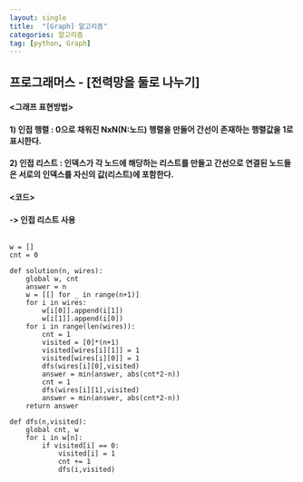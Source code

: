 ```yaml
---
layout: single
title:  "[Graph] 알고리즘"
categories: 알고리즘
tag: [python, Graph]
---
```


## 프로그래머스 - [전력망을 둘로 나누기]

#### <그래프 표현방법>

#### 1) 인접 행렬 : 0으로 채워진 NxN(N:노드) 행렬을 만들어 간선이 존재하는 행렬값을 1로 표시한다.

#### 2) 인접 리스트 : 인덱스가 각 노드에 해당하는 리스트를 만들고 간선으로 연결된 노드들은 서로의 인덱스를 자신의 값(리스트)에 포함한다.


#### <코드>
#### -> 인접 리스트 사용

<pre>
<code>
w = []
cnt = 0

def solution(n, wires):
    global w, cnt
    answer = n
    w = [[] for _ in range(n+1)]
    for i in wires:
        w[i[0]].append(i[1])
        w[i[1]].append(i[0])
    for i in range(len(wires)):
        cnt = 1
        visited = [0]*(n+1)
        visited[wires[i][1]] = 1
        visited[wires[i][0]] = 1        
        dfs(wires[i][0],visited)
        answer = min(answer, abs(cnt*2-n))
        cnt = 1
        dfs(wires[i][1],visited)
        answer = min(answer, abs(cnt*2-n))
    return answer

def dfs(n,visited):
    global cnt, w
    for i in w[n]:
        if visited[i] == 0:
            visited[i] = 1
            cnt += 1
            dfs(i,visited)
</pre>
</code>
